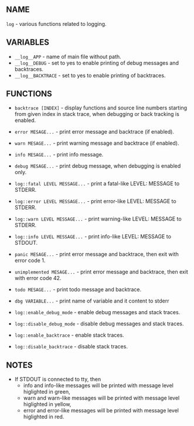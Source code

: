 ## NAME

`log` - various functions related to logging.

## VARIABLES
* `__log__APP` - name of main file without path.
* `__log__DEBUG` - set to yes to enable printing of debug messages and backtraces.
* `__log__BACKTRACE` - set to yes to enable printing of backtraces.

## FUNCTIONS

* `backtrace [INDEX]` - display functions and source line numbers starting
from given index in stack trace, when debugging or back tracking is enabled.

* `error MESAGE...` - print error message and backtrace (if enabled).

* `warn MESAGE...` - print warning message and backtrace (if enabled).

* `info MESAGE...` - print info message.

* `debug MESAGE...` - print debug message, when debugging is enabled only.

* `log::fatal LEVEL MESSAGE...` - print a fatal-like LEVEL: MESSAGE to STDERR.

* `log::error LEVEL MESSAGE...` - print error-like LEVEL: MESSAGE to STDERR.

* `log::warn LEVEL MESSAGE...` - print warning-like LEVEL: MESSAGE to STDERR.

* `log::info LEVEL MESSAGE...` - print info-like LEVEL: MESSAGE to STDOUT.

* `panic MESAGE...` - print error message and backtrace, then exit with error code 1.

* `unimplemented MESAGE...` - print error message and backtrace, then exit with error code 42.

* `todo MESAGE...` - print todo message and backtrace.

* `dbg VARIABLE...` - print name of variable and it content to stderr

* `log::enable_debug_mode` - enable debug messages and stack traces.

* `log::disable_debug_mode` - disable debug messages and stack traces.

* `log::enable_backtrace` - enable stack traces.

* `log::disable_backtrace` - disable stack traces.

## NOTES

- If STDOUT is connected to tty, then
  * info and info-like messages will be printed with message level higlighted in green,
  * warn and warn-like messages will be printed with message level higlighted in yellow,
  * error and error-like messages will be printed with message level higlighted in red.
